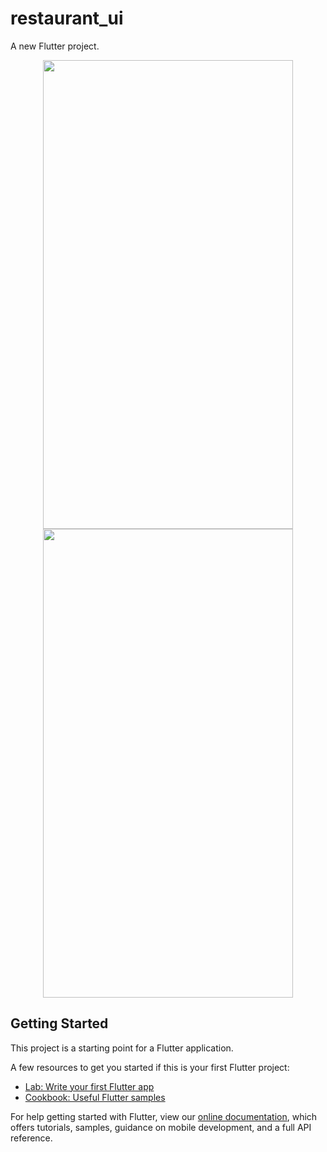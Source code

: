 # restaurant_ui

A new Flutter project.
<div align="center">
    <img src="/flutter_06.png" width="400px" height="750" /> 
    <img src="/flutter_07.png" width="400px" height="750" /> 
</div>

## Getting Started

This project is a starting point for a Flutter application.

A few resources to get you started if this is your first Flutter project:

- [Lab: Write your first Flutter app](https://flutter.dev/docs/get-started/codelab)
- [Cookbook: Useful Flutter samples](https://flutter.dev/docs/cookbook)

For help getting started with Flutter, view our
[online documentation](https://flutter.dev/docs), which offers tutorials,
samples, guidance on mobile development, and a full API reference.
